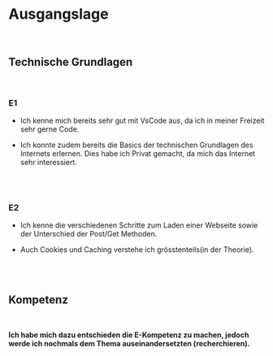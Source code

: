 # Ausgangslage

<br>

## Technische Grundlagen
<br>

### E1

- Ich kenne mich bereits sehr gut mit VsCode aus, da ich in meiner Freizeit sehr gerne Code.

 - Ich konnte zudem bereits die Basics der technischen Grundlagen des Internets erlernen. Dies habe ich Privat gemacht, da mich das Internet sehr interessiert.

 <br>
<br>

### E2

 - Ich kenne die verschiedenen Schritte zum Laden einer Webseite sowie der Unterschied der Post/Get Methoden. 

- Auch Cookies und Caching verstehe ich grösstenteils(in der Theorie).

<br>
<br>

## Kompetenz
<br>

**Ich habe mich dazu entschieden die E-Kompetenz zu machen, jedoch werde ich nochmals dem Thema auseinandersetzten (recherchieren).**



